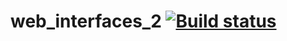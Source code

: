 # web_interfaces_2 [![Build status](https://ci.appveyor.com/api/projects/status/blq39k582u7oltma?svg=true)](https://ci.appveyor.com/project/Kalynovavs/web-interfaces-2)
